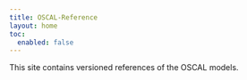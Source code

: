 ```yaml
---
title: OSCAL-Reference
layout: home
toc:
  enabled: false
---
```


<!-- TODO: flesh this out -->
This site contains versioned references of the OSCAL models.
